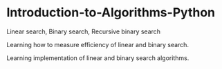 # Introduction-to-Algorithms-Python
Linear search, Binary search, Recursive binary search

Learning how to measure efficiency of linear and binary search.

Learning implementation of linear and binary search algorithms.
